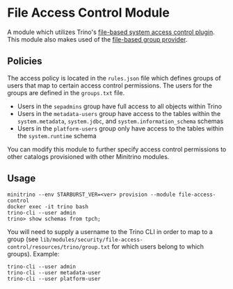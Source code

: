 # File Access Control Module

A module which utilizes Trino's [file-based system access control
plugin](https://docs.starburst.io/latest/security/file-system-access-control.html).
This module also makes used of the [file-based group
provider](https://docs.starburst.io/latest/security/group-file.html).

## Policies

The access policy is located in the `rules.json` file which defines groups of
users that map to certain access control permissions. The users for the groups
are defined in the `groups.txt` file.

- Users in the `sepadmins` group have full access to all objects within Trino
- Users in the `metadata-users` group have access to the tables within the
  `system.metadata`, `system.jdbc`, and `system.information_schema` schemas
- Users in the `platform-users` group only have access to the tables within the
  `system.runtime` schema

You can modify this module to further specify access control permissions to
other catalogs provisioned with other Minitrino modules.

## Usage

    minitrino --env STARBURST_VER=<ver> provision --module file-access-control
    docker exec -it trino bash 
    trino-cli --user admin
    trino> show schemas from tpch;

You will need to supply a username to the Trino CLI in order to map to a group
(see `lib/modules/security/file-access-control/resources/trino/group.txt` for
which users belong to which groups). Example:

    trino-cli --user admin
    trino-cli --user metadata-user
    trino-cli --user platform-user
